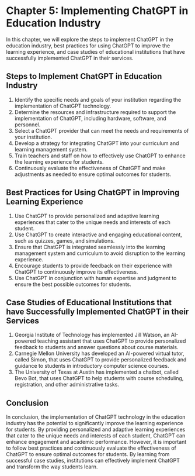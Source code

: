 Chapter 5: Implementing ChatGPT in Education Industry
=====================================================

In this chapter, we will explore the steps to implement ChatGPT in the education industry, best practices for using ChatGPT to improve the learning experience, and case studies of educational institutions that have successfully implemented ChatGPT in their services.

Steps to Implement ChatGPT in Education Industry
------------------------------------------------

1. Identify the specific needs and goals of your institution regarding the implementation of ChatGPT technology.
2. Determine the resources and infrastructure required to support the implementation of ChatGPT, including hardware, software, and personnel.
3. Select a ChatGPT provider that can meet the needs and requirements of your institution.
4. Develop a strategy for integrating ChatGPT into your curriculum and learning management system.
5. Train teachers and staff on how to effectively use ChatGPT to enhance the learning experience for students.
6. Continuously evaluate the effectiveness of ChatGPT and make adjustments as needed to ensure optimal outcomes for students.

Best Practices for Using ChatGPT in Improving Learning Experience
-----------------------------------------------------------------

1. Use ChatGPT to provide personalized and adaptive learning experiences that cater to the unique needs and interests of each student.
2. Use ChatGPT to create interactive and engaging educational content, such as quizzes, games, and simulations.
3. Ensure that ChatGPT is integrated seamlessly into the learning management system and curriculum to avoid disruption to the learning experience.
4. Encourage students to provide feedback on their experience with ChatGPT to continuously improve its effectiveness.
5. Use ChatGPT in conjunction with human expertise and judgment to ensure the best possible outcomes for students.

Case Studies of Educational Institutions that have Successfully Implemented ChatGPT in their Services
-----------------------------------------------------------------------------------------------------

1. Georgia Institute of Technology has implemented Jill Watson, an AI-powered teaching assistant that uses ChatGPT to provide personalized feedback to students and answer questions about course materials.
2. Carnegie Mellon University has developed an AI-powered virtual tutor, called Simon, that uses ChatGPT to provide personalized feedback and guidance to students in introductory computer science courses.
3. The University of Texas at Austin has implemented a chatbot, called Bevo Bot, that uses ChatGPT to help students with course scheduling, registration, and other administrative tasks.

Conclusion
----------

In conclusion, the implementation of ChatGPT technology in the education industry has the potential to significantly improve the learning experience for students. By providing personalized and adaptive learning experiences that cater to the unique needs and interests of each student, ChatGPT can enhance engagement and academic performance. However, it is important to follow best practices and continuously evaluate the effectiveness of ChatGPT to ensure optimal outcomes for students. By learning from successful case studies, institutions can effectively implement ChatGPT and transform the way students learn.
